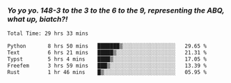 ### ***Yo yo yo. 148-3 to the 3 to the 6 to the 9, representing the ABQ, what up, biatch?!***

<!--START_SECTION:waka-->

```txt
Total Time: 29 hrs 33 mins

Python       8 hrs 50 mins   ███████▒░░░░░░░░░░░░░░░░░   29.65 %
Text         6 hrs 21 mins   █████▒░░░░░░░░░░░░░░░░░░░   21.31 %
Typst        5 hrs 4 mins    ████▒░░░░░░░░░░░░░░░░░░░░   17.05 %
Freefem      3 hrs 59 mins   ███▒░░░░░░░░░░░░░░░░░░░░░   13.39 %
Rust         1 hr 46 mins    █▒░░░░░░░░░░░░░░░░░░░░░░░   05.95 %
```

<!--END_SECTION:waka-->

<!--
**AJMC2002/AJMC2002** is a ✨ _special_ ✨ repository because its `README.md` (this file) appears on your GitHub profile.

Here are some ideas to get you started:

- 🔭 I’m currently working on ...
- 🌱 I’m currently learning ...
- 👯 I’m looking to collaborate on ...
- 🤔 I’m looking for help with ...
- 💬 Ask me about ...
- 📫 How to reach me: ...
- 😄 Pronouns: ...
- ⚡ Fun fact: ...
-->
